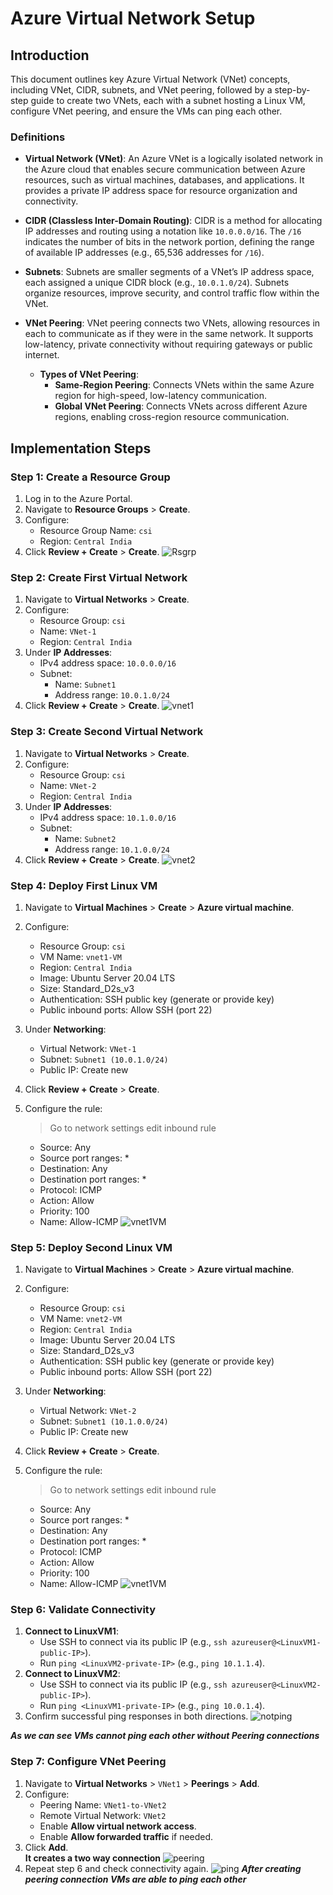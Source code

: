 # Azure Virtual Network Setup

## Introduction
This document outlines key Azure Virtual Network (VNet) concepts, including VNet, CIDR, subnets, and VNet peering, followed by a step-by-step guide to create two VNets, each with a subnet hosting a Linux VM, configure VNet peering, and ensure the VMs can ping each other.

### Definitions
- **Virtual Network (VNet)**: An Azure VNet is a logically isolated network in the Azure cloud that enables secure communication between Azure resources, such as virtual machines, databases, and applications. It provides a private IP address space for resource organization and connectivity.

- **CIDR (Classless Inter-Domain Routing)**: CIDR is a method for allocating IP addresses and routing using a notation like `10.0.0.0/16`. The `/16` indicates the number of bits in the network portion, defining the range of available IP addresses (e.g., 65,536 addresses for `/16`).

- **Subnets**: Subnets are smaller segments of a VNet’s IP address space, each assigned a unique CIDR block (e.g., `10.0.1.0/24`). Subnets organize resources, improve security, and control traffic flow within the VNet.

- **VNet Peering**: VNet peering connects two VNets, allowing resources in each to communicate as if they were in the same network. It supports low-latency, private connectivity without requiring gateways or public internet.
  - **Types of VNet Peering**:
    - **Same-Region Peering**: Connects VNets within the same Azure region for high-speed, low-latency communication.
    - **Global VNet Peering**: Connects VNets across different Azure regions, enabling cross-region resource communication.

## Implementation Steps
### Step 1: Create a Resource Group
1. Log in to the Azure Portal.
2. Navigate to **Resource Groups** > **Create**.
3. Configure:
   - Resource Group Name: `csi`
   - Region: `Central India`
4. Click **Review + Create** > **Create**.
![Rsgrp](img/rsgrp.png)

### Step 2: Create First Virtual Network
1. Navigate to **Virtual Networks** > **Create**.
2. Configure:
   - Resource Group: `csi`
   - Name: `VNet-1`
   - Region: `Central India`
3. Under **IP Addresses**:
   - IPv4 address space: `10.0.0.0/16`
   - Subnet:
     - Name: `Subnet1`
     - Address range: `10.0.1.0/24`
4. Click **Review + Create** > **Create**.
![vnet1](img/vnet1.png)

### Step 3: Create Second Virtual Network
1. Navigate to **Virtual Networks** > **Create**.
2. Configure:
   - Resource Group: `csi`
   - Name: `VNet-2`
   - Region: `Central India`
3. Under **IP Addresses**:
   - IPv4 address space: `10.1.0.0/16`
   - Subnet:
     - Name: `Subnet2`
     - Address range: `10.1.0.0/24`
4. Click **Review + Create** > **Create**.
![vnet2](img/vnet2.png)

### Step 4: Deploy First Linux VM
1. Navigate to **Virtual Machines** > **Create** > **Azure virtual machine**.
2. Configure:
   - Resource Group: `csi`
   - VM Name: `vnet1-VM`
   - Region: `Central India`
   - Image: Ubuntu Server 20.04 LTS
   - Size: Standard_D2s_v3
   - Authentication: SSH public key (generate or provide key)
   - Public inbound ports: Allow SSH (port 22)
7. Under **Networking**:
   - Virtual Network: `VNet-1`
   - Subnet: `Subnet1 (10.0.1.0/24)`
   - Public IP: Create new
4. Click **Review + Create** > **Create**.
5. Configure the rule:
   >Go to network settings edit inbound rule

   - Source: Any
   - Source port ranges: *
   - Destination: Any
   - Destination port ranges: *
   - Protocol: ICMP
   - Action: Allow
   - Priority: 100 
   - Name: Allow-ICMP
![vnet1VM](img/vnet1vm.png)

### Step 5: Deploy Second Linux VM
1. Navigate to **Virtual Machines** > **Create** > **Azure virtual machine**.
2. Configure:
   - Resource Group: `csi`
   - VM Name: `vnet2-VM`
   - Region: `Central India`
   - Image: Ubuntu Server 20.04 LTS
   - Size: Standard_D2s_v3
   - Authentication: SSH public key (generate or provide key)
   - Public inbound ports: Allow SSH (port 22)
3. Under **Networking**:
   - Virtual Network: `VNet-2`
   - Subnet: `Subnet1 (10.1.0.0/24)`
   - Public IP: Create new
4. Click **Review + Create** > **Create**.
5. Configure the rule:
   >Go to network settings edit inbound rule

   - Source: Any
   - Source port ranges: *
   - Destination: Any
   - Destination port ranges: *
   - Protocol: ICMP
   - Action: Allow
   - Priority: 100 
   - Name: Allow-ICMP
![vnet1VM](img/vnet2vm.png)

### Step 6: Validate Connectivity
1. **Connect to LinuxVM1**:
   - Use SSH to connect via its public IP (e.g., `ssh azureuser@<LinuxVM1-public-IP>`).
   - Run `ping <LinuxVM2-private-IP>` (e.g., `ping 10.1.1.4`).
2. **Connect to LinuxVM2**:
   - Use SSH to connect via its public IP (e.g., `ssh azureuser@<LinuxVM2-public-IP>`).
   - Run `ping <LinuxVM1-private-IP>` (e.g., `ping 10.0.1.4`).
3. Confirm successful ping responses in both directions.
![notping](img/notping.png)

***As we can see VMs cannot ping each other without Peering connections***

### Step 7: Configure VNet Peering
1. Navigate to **Virtual Networks** > `VNet1` > **Peerings** > **Add**.
2. Configure:
   - Peering Name: `VNet1-to-VNet2`
   - Remote Virtual Network: `VNet2`
   - Enable **Allow virtual network access**.
   - Enable **Allow forwarded traffic** if needed.
3. Click **Add**.<br>
**It creates a two way connection**
![peering](img/peering.png)
4. Repeat step 6 and check connectivity again.
![ping](img/ping.png)
***After creating peering connection VMs are able to ping each other***
